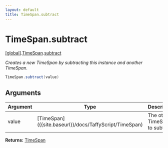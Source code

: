 ```yaml
---
layout: default
title: TimeSpan.subtract
---
```


# TimeSpan.subtract

[\[global\]]({{site.baseurl}}/docs/).[TimeSpan]({{site.baseurl}}/docs/TimeSpan/).[subtract]({{site.baseurl}}/docs/TimeSpan/subtract/)

_Creates a new TimeSpan by subtracting this instance and another TimeSpan._

```cs
TimeSpan.subtract(value)
```

## Arguments

<table>
  <col width="15%">
  <col width="15%">
  <thead>
    <tr>
      <th>Argument</th>
      <th>Type</th>
      <th>Description</th>
    </tr>
  </thead>
  <tbody>
    <tr>
      <td>value</td>
      <td>[TimeSpan]({{site.baseurl}}/docs/TaffyScript/TimeSpan)</td>
      <td>The other TimeSpan to subtract.</td>
    </tr>
  </tbody>
</table>

**Returns:** [TimeSpan]({{site.baseurl}}/docs/TaffyScript/TimeSpan)
